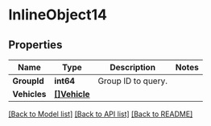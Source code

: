 # InlineObject14

## Properties
Name | Type | Description | Notes
------------ | ------------- | ------------- | -------------
**GroupId** | **int64** | Group ID to query. | 
**Vehicles** | [**[]Vehicle**](Vehicle.md) |  | 

[[Back to Model list]](../README.md#documentation-for-models) [[Back to API list]](../README.md#documentation-for-api-endpoints) [[Back to README]](../README.md)


